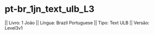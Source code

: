 # pt-br_1jn_text_ulb_L3

|| Livro: 1 João
|| Língua: Brazil Portuguese 
|| Tipo: Text ULB 
|| Versão: Level3v1